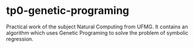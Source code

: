 # tp0-genetic-programing

Practical work of the subject Natural Computing from UFMG.
It contains an algorithm which uses Genetic Programing to solve the problem of symbolic regression.
